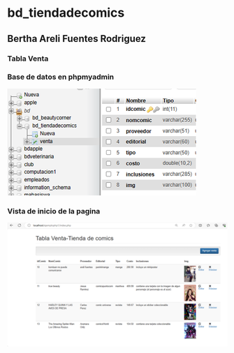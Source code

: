 # bd_tiendadecomics

## Bertha Areli Fuentes Rodriguez

### Tabla Venta

### Base de datos en phpmyadmin
![Basededatos](https://github.com/BerthaAreliFuentesRodriguez/bd_tiendadecomics/blob/main/tbl_venta.png)

### Vista de inicio de la pagina
![Inicio](https://github.com/BerthaAreliFuentesRodriguez/bd_tiendadecomics/blob/main/inicio.png)
